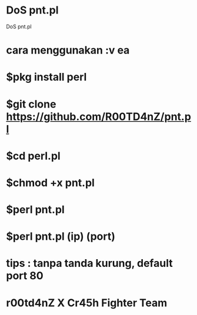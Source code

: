 # DoS pnt.pl
DoS pnt.pl
# cara menggunakan :v ea
# $pkg install perl
# $git clone https://github.com/R00TD4nZ/pnt.pl
# $cd perl.pl
# $chmod +x pnt.pl
# $perl pnt.pl
# $perl pnt.pl (ip) (port)


# tips : tanpa tanda kurung, default port 80

# r00td4nZ X Cr45h Fighter Team
